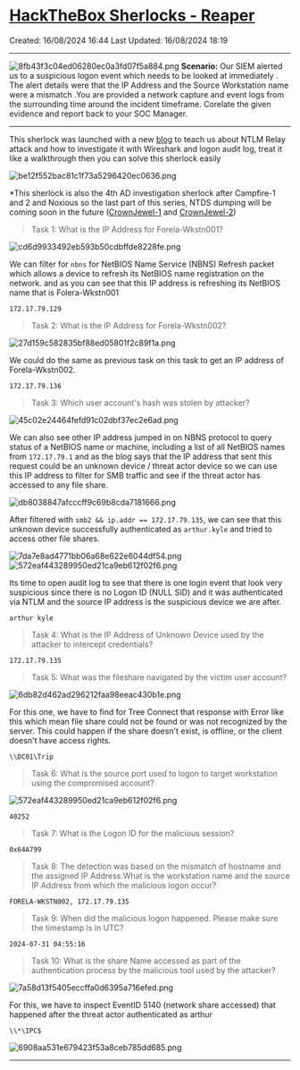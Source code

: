 # [HackTheBox Sherlocks - Reaper](https://app.hackthebox.com/sherlocks/Reaper)
Created: 16/08/2024 16:44
Last Updated: 16/08/2024 18:19
* * *

![8fb43f3c04ed06280ec0a3fd07f5a884.png](../../../_resources/8fb43f3c04ed06280ec0a3fd07f5a884.png)
**Scenario:**
Our SIEM alerted us to a suspicious logon event which needs to be looked at immediately . The alert details were that the IP Address and the Source Workstation name were a mismatch .You are provided a network capture and event logs from the surrounding time around the incident timeframe. Corelate the given evidence and report back to your SOC Manager.

* * *
This sherlock was launched with a new [blog](https://www.hackthebox.com/blog/ntlm-relay-attack-detection) to teach us about NTLM Relay attack and how to investigate it with Wireshark and logon audit log, treat it like a walkthrough then you can solve this sherlock easily

![be12f552bac81c1f73a5296420ec0636.png](../../../_resources/be12f552bac81c1f73a5296420ec0636.png)

*This sherlock is also the 4th AD investigation sherlock after Campfire-1 and 2 and Noxious so the last part of this series, NTDS dumping will be coming soon in the future ([CrownJewel-1](https://app.hackthebox.com/sherlocks/CrownJewel-1) and [CrownJewel-2](https://app.hackthebox.com/sherlocks/CrownJewel-2))

>Task 1: What is the IP Address for Forela-Wkstn001?

![cd6d9933492eb593b50cdbffde8228fe.png](../../../_resources/cd6d9933492eb593b50cdbffde8228fe.png)

We can filter for `nbns` for NetBIOS Name Service (NBNS) Refresh packet which allows a device to refresh its NetBIOS name registration on the network. and as you can see that this IP address is refreshing its NetBIOS name that is Folera-Wkstn001

```
172.17.79.129
```

>Task 2: What is the IP Address for Forela-Wkstn002?

![27d159c582835bf88ed05801f2c89f1a.png](../../../_resources/27d159c582835bf88ed05801f2c89f1a.png)

We could do the same as previous task on this task to get an IP address of Forela-Wkstn002.

```
172.17.79.136
```

>Task 3: Which user account's hash was stolen by attacker?

![45c02e24464fefd91c02dbf37ec2e6ad.png](../../../_resources/45c02e24464fefd91c02dbf37ec2e6ad.png)

We can also see other IP address jumped in on NBNS protocol to query status of a NetBIOS name or machine, including a list of all NetBIOS names from `172.17.79.1` and as the blog says that the IP address that sent this request could be an unknown device / threat actor device so we can use this IP address to filter for SMB traffic and see if the threat actor has accessed to any file share.

![db8038847afcccff9c69b8cda7181666.png](../../../_resources/db8038847afcccff9c69b8cda7181666.png)

After filtered with `smb2 && ip.addr == 172.17.79.135`, we can see that this unknown device successfully authenticated as `arthur.kyle` and tried to access other file shares.

![7da7e8ad4771bb06a68e622e6044df54.png](../../../_resources/7da7e8ad4771bb06a68e622e6044df54.png)
![572eaf443289950ed21ca9eb612f02f6.png](../../../_resources/572eaf443289950ed21ca9eb612f02f6.png)

Its time to open audit log to see that there is one login event that look very suspicious since there is no Logon ID (NULL SID) and it was authenticated via NTLM and the source IP address is the suspicious device we are after.

```
arthur kyle
```

>Task 4: What is the IP Address of Unknown Device used by the attacker to intercept credentials?
```
172.17.79.135
```

>Task 5: What was the fileshare navigated by the victim user account?

![6db82d462ad296212faa98eeac430b1e.png](../../../_resources/6db82d462ad296212faa98eeac430b1e.png)

For this one, we have to find for Tree Connect that response with Error like this which mean file share could not be found or was not recognized by the server. This could happen if the share doesn't exist, is offline, or the client doesn't have access rights.

```
\\DC01\Trip
```

>Task 6: What is the source port used to logon to target workstation using the compromised account?

![572eaf443289950ed21ca9eb612f02f6.png](../../../_resources/572eaf443289950ed21ca9eb612f02f6.png)
```
40252
```

>Task 7: What is the Logon ID for the malicious session?
```
0x64A799
```

>Task 8: The detection was based on the mismatch of hostname and the assigned IP Address.What is the workstation name and the source IP Address from which the malicious logon occur?

```
FORELA-WKSTN002, 172.17.79.135
```

>Task 9: When did the malicious logon happened. Please make sure the timestamp is in UTC?
```
2024-07-31 04:55:16
```

>Task 10: What is the share Name accessed as part of the authentication process by the malicious tool used by the attacker?

![7a58d13f5405eccffa0d6395a716efed.png](../../../_resources/7a58d13f5405eccffa0d6395a716efed.png)

For this, we have to inspect EventID 5140 (network share accessed) that happened after the threat actor authenticated as arthur

```
\\*\IPC$
```

![6908aa531e679423f53a8ceb785dd685.png](../../../_resources/6908aa531e679423f53a8ceb785dd685.png)
* * *
